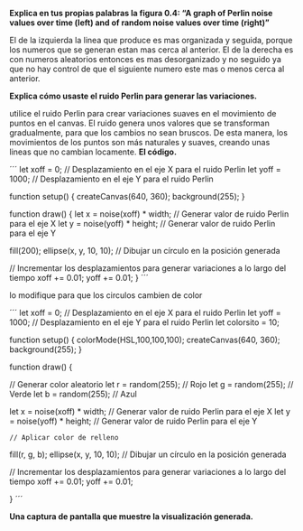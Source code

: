 **Explica en tus propias palabras la figura 0.4: “A graph of Perlin noise values over time (left) and of random noise values over time (right)”** 

El de la izquierda la linea que produce es mas organizada y seguida, porque los numeros que se generan estan mas cerca al anterior. El de la derecha es con numeros aleatorios entonces es mas desorganizado y no seguido ya que no hay control de que el siguiente numero este mas o menos cerca al anterior.

**Explica cómo usaste el ruido Perlin para generar las variaciones.**

utilice el ruido Perlin para crear variaciones suaves en el movimiento de puntos en el canvas. El ruido genera unos valores que se transforman gradualmente, para que los cambios no sean bruscos. De esta manera, los movimientos de los puntos son más naturales y suaves, creando unas lineas que no cambian locamente. 
**El código.**

´´´
let xoff = 0; // Desplazamiento en el eje X para el ruido Perlin
let yoff = 1000; // Desplazamiento en el eje Y para el ruido Perlin

function setup() {
  createCanvas(640, 360);
  background(255);
}

function draw() {
  let x = noise(xoff) * width; // Generar valor de ruido Perlin para el eje X
  let y = noise(yoff) * height; // Generar valor de ruido Perlin para el eje Y
  
  fill(200);
  ellipse(x, y, 10, 10); // Dibujar un círculo en la posición generada

  // Incrementar los desplazamientos para generar variaciones a lo largo del tiempo
  xoff += 0.01;
  yoff += 0.01;
}
´´´

lo modifique para que los circulos cambien de color 

´´´
let xoff = 0; // Desplazamiento en el eje X para el ruido Perlin
let yoff = 1000; // Desplazamiento en el eje Y para el ruido Perlin
let colorsito = 10;

function setup() {
  colorMode(HSL,100,100,100);
  createCanvas(640, 360);
  background(255);
}

function draw() {
  
  // Generar color aleatorio
  let r = random(255); // Rojo
  let g = random(255); // Verde
  let b = random(255); // Azul
  
  let x = noise(xoff) * width; // Generar valor de ruido Perlin para el eje X
  let y = noise(yoff) * height; // Generar valor de ruido Perlin para el eje Y
  
    // Aplicar color de relleno
  fill(r, g, b);
  ellipse(x, y, 10, 10); // Dibujar un círculo en la posición generada

  // Incrementar los desplazamientos para generar variaciones a lo largo del tiempo
  xoff += 0.01;
  yoff += 0.01;
  
}
´´´

**Una captura de pantalla que muestre la visualización generada.**
